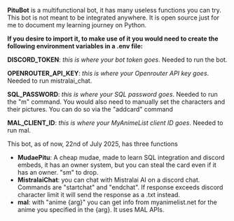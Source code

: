 **PituBot** is a multifunctional bot, it has many useless functions you can try.
This bot is not meant to be integrated anywhere. It is open source just for me to document my learning journey on Python.

**If you desire to import it, to make use of it you would need to create the following environment variables in a .env file:**

**DISCORD_TOKEN**: *this is where your bot token goes*. Needed to run the bot.

**OPENROUTER_API_KEY**: *this is where your Openrouter API key goes*. Needed to run mistralai_chat.

**SQL_PASSWORD**: *this is where your SQL password goes*. Needed to run the "m" command. You would also need to manually set the characters and their pictures. You can do so via the  "addcard" command

**MAL_CLIENT_ID**: *this is where your MyAnimeList client ID goes*. Needed to run mal.


This bot, as of now, 22nd of July 2025, has three functions
- **MudaePitu**: A cheap mudae, made to learn SQL integration and discord embeds, it has an owner system, but you can steal the card even if it has an owner. "sm" to drop.
- **MistralaiChat**: you can chat with Mistralai AI on a discord chat.  Commands are "startchat" and "endchat". If response exceeds discord character limit it will send the response as a .txt instead.
- **mal**: with "anime {arg}" you can get info from myanimelist.net for the anime you specified in the {arg}. It uses MAL APIs.
